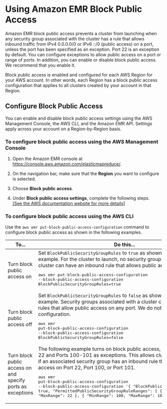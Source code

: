 # Using Amazon EMR Block Public Access<a name="emr-block-public-access"></a>

Amazon EMR block public access prevents a cluster from launching when any security group associated with the cluster has a rule that allows inbound traffic from IPv4 0\.0\.0\.0/0 or IPv6 ::/0 \(public access\) on a port, unless the port has been specified as an exception\. Port 22 is an exception by default\. You can configure exceptions to allow public access on a port or range of ports\. In addition, you can enable or disable block public access\. We recommend that you enable it\.

Block public access is enabled and configured for each AWS Region for your AWS account\. In other words, each Region has a block public access configuration that applies to all clusters created by your account in that Region\.

## Configure Block Public Access<a name="configure-block-public-access"></a>

You can enable and disable block public access settings using the AWS Management Console, the AWS CLI, and the Amazon EMR API\. Settings apply across your account on a Region\-by\-Region basis\.

### To configure block public access using the AWS Management Console<a name="configure-bpa-console"></a>

1. Open the Amazon EMR console at [https://console\.aws\.amazon\.com/elasticmapreduce/](https://console.aws.amazon.com/elasticmapreduce/)\.

1. On the navigation bar, make sure that the **Region** you want to configure is selected\.

1. Choose **Block public access**\.

1. Under **Block public access settings**, complete the following steps\.    
[\[See the AWS documentation website for more details\]](http://docs.aws.amazon.com/emr/latest/ManagementGuide/emr-block-public-access.html)

### To configure block public access using the AWS CLI<a name="configure-bpa-cli"></a>

Use the `aws emr put-block-public-access-configuration` command to configure block public access as shown in the following examples\.


| To\.\.\. | Do this\.\.\. | 
| --- | --- | 
|  Turn block public access on  |  Set `BlockPublicSecurityGroupRules` to `true` as shown in the following example\. For the cluster to launch, no security group associated with a cluster can have an inbound rule that allows public access\. <pre>aws emr put-block-public-access-configuration --block-public-access-configuration BlockPublicSecurityGroupRules=true</pre>  | 
|  Turn block public access off  |  Set `BlockPublicSecurityGroupRules` to `false` as shown in the following example\. Security groups associated with a cluster can have inbound rules that allow public access on any port\. We do not recommend this configuration\. <pre>aws emr put-block-public-access-configuration --block-public-access-configuration BlockPublicSecurityGroupRules=false</pre>  | 
|  Turn block public access on and specify ports as exceptions  |  The following example turns on block public access, and specifies Port 22 and Ports 100\-101 as exceptions\. This allows clusters to be created if an associated security group has an inbound rule that allows public access on Port 22, Port 100, or Port 101\. <pre>aws emr put-block-public-access-configuration --block-public-access-configuration  '{ "BlockPublicSecurityGroupRules": true, "PermittedPublicSecurityGroupRuleRanges": [ { "MinRange": 22, "MaxRange": 22 }, { "MinRange": 100, "MaxRange": 101 } ] }'</pre>  | 